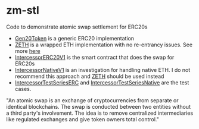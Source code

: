 # zm-stl

Code to demonstrate atomic swap settlement for ERC20s

- [Gen20Token](https://github.com/tjdragon/zm-stl/blob/main/Gen20Token.sol) is a generic ERC20 implementation
- [ZETH](https://github.com/tjdragon/zm-stl/blob/main/ZETH.sol) is a wrapped ETH implementation with no re-entrancy issues. See more [here](https://halborn.com/what-is-a-re-entrancy-attack/)
- [IntercessorERC20V1](https://github.com/tjdragon/zm-stl/blob/main/IntercessorERC20V1.sol) is the smart contract that does the swap for ERC20s
- [IntercessorNativeV1](https://github.com/tjdragon/zm-stl/blob/main/IntercessorNativeV1.sol) is an investigation for handling native ETH. I do not recommend this approach and [ZETH](https://github.com/tjdragon/zm-stl/blob/main/ZETH.sol) should be used instead
- [IntercessorTestSeriesERC](https://github.com/tjdragon/zm-stl/blob/main/IntercessorTestSeriesERC.js) and [IntercessorTestSeriesNative](https://github.com/tjdragon/zm-stl/blob/main/IntercessorTestSeriesNative.js) are the test cases.


"An atomic swap is an exchange of cryptocurrencies from separate or identical blockchains. The swap is conducted between two entities without a third party's involvement. The idea is to remove centralized intermediaries like regulated exchanges and give token owners total control."
